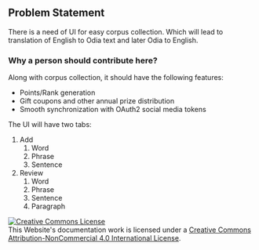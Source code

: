 ## Problem Statement
There is a need of UI for easy corpus collection. Which will lead to translation of English to Odia text and later Odia to English.
### Why a person should contribute here?
Along with corpus collection, it should have the following features:    
- Points/Rank generation
- Gift coupons and other annual prize distribution
- Smooth synchronization with OAuth2 social media tokens

The UI will have two tabs:   
1. Add
   1. Word
   2. Phrase
   3. Sentence
2. Review
   1. Word
   2. Phrase
   3. Sentence
   4. Paragraph 

<a rel="license" href="http://creativecommons.org/licenses/by-nc/4.0/"><img alt="Creative Commons License" style="border-width:0" src="https://i.creativecommons.org/l/by-nc/4.0/88x31.png" /></a><br />This Website's documentation work is licensed under a <a rel="license" href="http://creativecommons.org/licenses/by-nc/4.0/">Creative Commons Attribution-NonCommercial 4.0 International License</a>.
